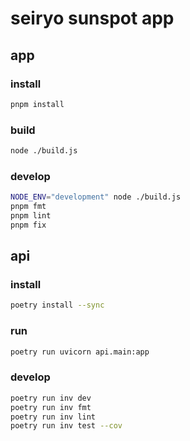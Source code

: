 # seiryo sunspot app

## app

### install

```sh
pnpm install
```

### build

```sh
node ./build.js
```

### develop

```sh
NODE_ENV="development" node ./build.js
pnpm fmt
pnpm lint
pnpm fix
```

## api

### install

```sh
poetry install --sync
```

### run

```sh
poetry run uvicorn api.main:app
```

### develop

```sh
poetry run inv dev
poetry run inv fmt
poetry run inv lint
poetry run inv test --cov
```

